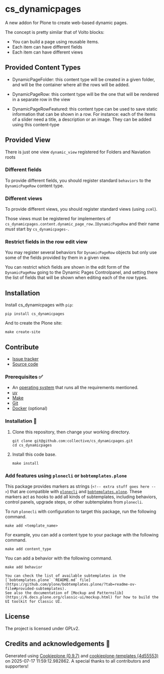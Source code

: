 # cs_dynamicpages

A new addon for Plone to create web-based dynamic pages.

The concept is pretty similar that of Volto blocks:

- You can build a page using reusable items.
- Each item can have different fields
- Each item can have different views

## Provided Content Types

- DynamicPageFolder: this content type will be created in a given folder, and will be the container
  where all the rows will be added.

- DynamicPageRow: this content type will be the one that will be rendered in a separate row in the view

- DynamicPageRowFeatured: this content type can be used to save static information that can be shown in a
  row. For instance: each of the items of a slider need a title, a description or an image. They can be added
  using this content-type

## Provided View

There is just one view `dynamic_view` registered for Folders and Naviation roots

### Different fields

To provide different fields, you should register standard `behaviors` to the `DynamicPageRow`
content type.

### Different views

To provide different views, you should register standard views (using `zcml`).

Those views must be registered for implementers of `cs_dynamicpages.content.dynamic_page_row.IDynamicPageRow`
and their name _must_ start by `cs_dynamicpages-`.

### Restrict fields in the row edit view

You may register several behaviors for `DynamicPageRow` objects but only use some of the fields
provided by them in a given view.

You can restrict which fields are shown in the edit form of the `DynamicPageRow` going to the
Dynamic Pages Controlpanel, and setting there the list of fields that will be shown when editing
each of the row types.

## Installation

Install cs_dynamicpages with `pip`:

```shell
pip install cs_dynamicpages
```

And to create the Plone site:

```shell
make create-site
```

## Contribute

- [Issue tracker](https://github.com/collective/cs_dynamicpages/issues)
- [Source code](https://github.com/collective/cs_dynamicpages/)

### Prerequisites ✅

- An [operating system](https://6.docs.plone.org/install/create-project-cookieplone.html#prerequisites-for-installation) that runs all the requirements mentioned.
- [uv](https://6.docs.plone.org/install/create-project-cookieplone.html#uv)
- [Make](https://6.docs.plone.org/install/create-project-cookieplone.html#make)
- [Git](https://6.docs.plone.org/install/create-project-cookieplone.html#git)
- [Docker](https://docs.docker.com/get-started/get-docker/) (optional)

### Installation 🔧

1.  Clone this repository, then change your working directory.

    ```shell
    git clone git@github.com:collective/cs_dynamicpages.git
    cd cs_dynamicpages
    ```

2.  Install this code base.

    ```shell
    make install
    ```

### Add features using `plonecli` or `bobtemplates.plone`

This package provides markers as strings (`<!-- extra stuff goes here -->`) that are compatible with [`plonecli`](https://github.com/plone/plonecli) and [`bobtemplates.plone`](https://github.com/plone/bobtemplates.plone).
These markers act as hooks to add all kinds of subtemplates, including behaviors, control panels, upgrade steps, or other subtemplates from `plonecli`.

To run `plonecli` with configuration to target this package, run the following command.

```shell
make add <template_name>
```

For example, you can add a content type to your package with the following command.

```shell
make add content_type
```

You can add a behavior with the following command.

```shell
make add behavior
```

```{seealso}
You can check the list of available subtemplates in the [`bobtemplates.plone` `README.md` file](https://github.com/plone/bobtemplates.plone/?tab=readme-ov-file#provided-subtemplates).
See also the documentation of [Mockup and Patternslib](https://6.docs.plone.org/classic-ui/mockup.html) for how to build the UI toolkit for Classic UI.
```

## License

The project is licensed under GPLv2.

## Credits and acknowledgements 🙏

Generated using [Cookieplone (0.9.7)](https://github.com/plone/cookieplone) and [cookieplone-templates (4d55553)](https://github.com/plone/cookieplone-templates/commit/4d55553d61416df56b3360914b398d675b3f72a6) on 2025-07-17 11:59:12.982862. A special thanks to all contributors and supporters!
